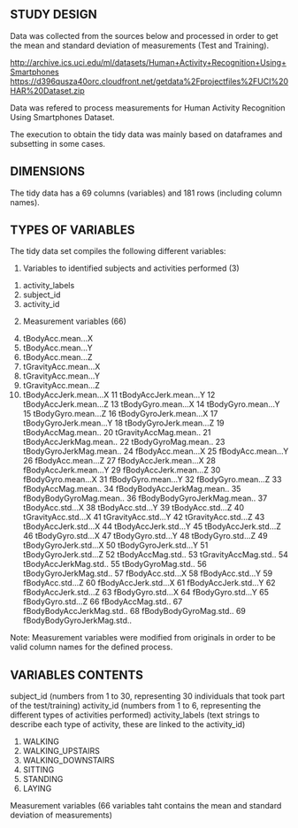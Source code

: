 STUDY DESIGN
-------------------------------------------------------------------------------------------------------------------------
Data was collected from the sources below and processed in order to get the mean and standard deviation of measurements (Test and Training).

http://archive.ics.uci.edu/ml/datasets/Human+Activity+Recognition+Using+Smartphones 
https://d396qusza40orc.cloudfront.net/getdata%2Fprojectfiles%2FUCI%20HAR%20Dataset.zip 

Data was refered to process measurements for Human Activity Recognition Using Smartphones Dataset.
 
The execution to obtain the tidy data was mainly based on dataframes and subsetting in some cases.

DIMENSIONS
-------------------------------------------------------------------------------------------------------------------------
The tidy data has a 69 columns (variables) and 181 rows (including column names).

TYPES OF VARIABLES
-------------------------------------------------------------------------------------------------------------------------
The tidy data set compiles the following different variables:

1) Variables to identified subjects and activities performed (3)

1.	activity_labels
2.	subject_id
3.	activity_id

2) Measurement variables (66)

4.	tBodyAcc.mean...X
5.	tBodyAcc.mean...Y
6.	tBodyAcc.mean...Z
7.	tGravityAcc.mean...X
8.	tGravityAcc.mean...Y
9.	tGravityAcc.mean...Z
10.	tBodyAccJerk.mean...X
11	tBodyAccJerk.mean...Y
12	tBodyAccJerk.mean...Z
13	tBodyGyro.mean...X
14	tBodyGyro.mean...Y
15	tBodyGyro.mean...Z
16	tBodyGyroJerk.mean...X
17	tBodyGyroJerk.mean...Y
18	tBodyGyroJerk.mean...Z
19	tBodyAccMag.mean..
20	tGravityAccMag.mean..
21	tBodyAccJerkMag.mean..
22	tBodyGyroMag.mean..
23	tBodyGyroJerkMag.mean..
24	fBodyAcc.mean...X
25	fBodyAcc.mean...Y
26	fBodyAcc.mean...Z
27	fBodyAccJerk.mean...X
28	fBodyAccJerk.mean...Y
29	fBodyAccJerk.mean...Z
30	fBodyGyro.mean...X
31	fBodyGyro.mean...Y
32	fBodyGyro.mean...Z
33	fBodyAccMag.mean..
34	fBodyBodyAccJerkMag.mean..
35	fBodyBodyGyroMag.mean..
36	fBodyBodyGyroJerkMag.mean..
37	tBodyAcc.std...X
38	tBodyAcc.std...Y
39	tBodyAcc.std...Z
40	tGravityAcc.std...X
41	tGravityAcc.std...Y
42	tGravityAcc.std...Z
43	tBodyAccJerk.std...X
44	tBodyAccJerk.std...Y
45	tBodyAccJerk.std...Z
46	tBodyGyro.std...X
47	tBodyGyro.std...Y
48	tBodyGyro.std...Z
49	tBodyGyroJerk.std...X
50	tBodyGyroJerk.std...Y
51	tBodyGyroJerk.std...Z
52	tBodyAccMag.std..
53	tGravityAccMag.std..
54	tBodyAccJerkMag.std..
55	tBodyGyroMag.std..
56	tBodyGyroJerkMag.std..
57	fBodyAcc.std...X
58	fBodyAcc.std...Y
59	fBodyAcc.std...Z
60	fBodyAccJerk.std...X
61	fBodyAccJerk.std...Y
62	fBodyAccJerk.std...Z
63	fBodyGyro.std...X
64	fBodyGyro.std...Y
65	fBodyGyro.std...Z
66	fBodyAccMag.std..
67	fBodyBodyAccJerkMag.std..
68	fBodyBodyGyroMag.std..
69	fBodyBodyGyroJerkMag.std..

Note: Measurement variables were modified from originals in order to be valid column names for the defined process.

VARIABLES CONTENTS
---------------------------------------------------------------------------------------------------------------------------
subject_id (numbers from 1 to 30, representing 30 individuals that took part of the test/training)
activity_id (numbers from 1 to 6, representing the different types of activities performed)
activity_labels (text strings to describe each type of activity, these are linked to the activity_id)
1. WALKING
2. WALKING_UPSTAIRS
3. WALKING_DOWNSTAIRS
4. SITTING
5. STANDING
6. LAYING


Measurement variables (66 variables taht contains the mean and standard deviation of measurements)

